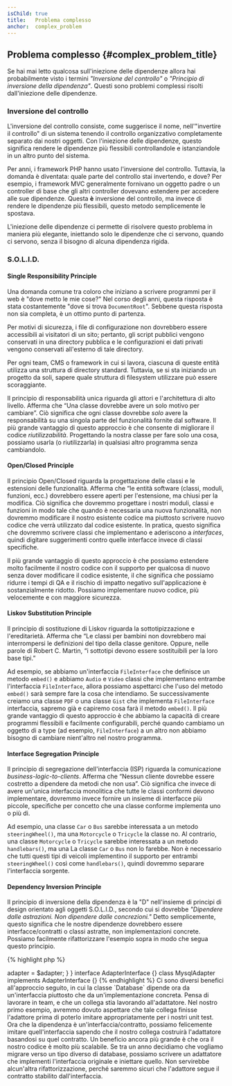```yaml
---
isChild: true
title:   Problema complesso
anchor:  complex_problem
---
```


## Problema complesso {#complex_problem_title}

Se hai mai letto qualcosa sull'iniezione delle dipendenze allora hai
probabilmente visto i termini *"Inversione del controllo"* o *"Principio di
inversione della dipendenza"*. Questi sono problemi complessi risolti
dall'iniezione delle dipendenze.

### Inversione del controllo

L'inversione del controllo consiste, come suggerisce il nome, nell'"invertire il
controllo" di un sistema tenendo il controllo organizzativo completamente
separato dai nostri oggetti. Con l'iniezione delle dipendenze, questo significa
rendere le dipendenze più flessibili controllandole e istanziandole in un altro
punto del sistema.

Per anni, i framework PHP hanno usato l'inversione del controllo. Tuttavia, la
domanda è diventata: quale parte del controllo stai invertendo, e dove? Per
esempio, i framework MVC generalmente fornivano un oggetto padre o un controller
di base che gli altri controller dovevano estendere per accedere alle sue
dipendenze. Questa **è** inversione del controllo, ma invece di rendere le
dipendenze più flessibili, questo metodo semplicemente le spostava.

L'iniezione delle dipendenze ci permette di risolvere questo problema in maniera
più elegante, iniettando solo le dipendenze che ci servono, quando ci servono,
senza il bisogno di alcuna dipendenza rigida.

### S.O.L.I.D.

#### Single Responsibility Principle

Una domanda comune tra coloro che iniziano a scrivere programmi per il web è "dove metto le mie cose?" Nel corso degli anni, questa risposta è stata costantemente "dove si trova `DocumentRoot`". Sebbene questa risposta non sia completa, è un ottimo punto di partenza.

Per motivi di sicurezza, i file di configurazione non dovrebbero essere accessibili ai visitatori di un sito; pertanto, gli script pubblici vengono conservati in una directory pubblica e le configurazioni ei dati privati ​​vengono conservati all'esterno di tale directory.

Per ogni team, CMS o framework in cui si lavora, ciascuna di queste entità utilizza una struttura di directory standard. Tuttavia, se si sta iniziando un progetto da soli, sapere quale struttura di filesystem utilizzare può essere scoraggiante.

Il principio di responsabilità unica riguarda gli attori e l'architettura di alto livello. Afferma che “Una classe dovrebbe avere
un solo motivo per cambiare”. Ciò significa che ogni classe dovrebbe _solo_ avere la responsabilità su una singola parte del
funzionalità fornite dal software. Il più grande vantaggio di questo approccio è che consente di migliorare il codice
_riutilizzabilità_. Progettando la nostra classe per fare solo una cosa, possiamo usarla (o riutilizzarla) in qualsiasi altro programma senza
cambiandolo.

#### Open/Closed Principle

Il principio Open/Closed riguarda la progettazione delle classi e le estensioni delle funzionalità. Afferma che “le entità software (classi,
moduli, funzioni, ecc.) dovrebbero essere aperti per l'estensione, ma chiusi per la modifica. Ciò significa che dovremmo progettare
i nostri moduli, classi e funzioni in modo tale che quando è necessaria una nuova funzionalità, non dovremmo modificare il nostro esistente
codice ma piuttosto scrivere nuovo codice che verrà utilizzato dal codice esistente. In pratica, questo significa che dovremmo scrivere
classi che implementano e aderiscono a _interfaces_, quindi digitare suggerimenti contro quelle interfacce invece di classi specifiche.

Il più grande vantaggio di questo approccio è che possiamo estendere molto facilmente il nostro codice con il supporto per qualcosa di nuovo senza
dover modificare il codice esistente, il che significa che possiamo ridurre i tempi di QA e il rischio di impatto negativo sull'applicazione
è sostanzialmente ridotto. Possiamo implementare nuovo codice, più velocemente e con maggiore sicurezza.

#### Liskov Substitution Principle

Il principio di sostituzione di Liskov riguarda la sottotipizzazione e l'ereditarietà. Afferma che “Le classi per bambini non dovrebbero mai interrompersi
le definizioni del tipo della classe genitore. Oppure, nelle parole di Robert C. Martin, “i sottotipi devono essere sostituibili per la loro base
tipi.”

Ad esempio, se abbiamo un'interfaccia `FileInterface` che definisce un metodo `embed()` e abbiamo `Audio` e `Video`
classi che implementano entrambe l'interfaccia `FileInterface`, allora possiamo aspettarci che l'uso del metodo `embed()` sarà sempre
fare la cosa che intendiamo. Se successivamente creiamo una classe `PDF` o una classe `Gist` che implementa `FileInterface`
interfaccia, sapremo già e capiremo cosa farà il metodo `embed()`. Il più grande vantaggio di questo approccio
è che abbiamo la capacità di creare programmi flessibili e facilmente configurabili, perché quando cambiamo un oggetto di a
type (ad esempio, `FileInterface`) a un altro non abbiamo bisogno di cambiare nient'altro nel nostro programma.

#### Interface Segregation Principle

Il principio di segregazione dell'interfaccia (ISP) riguarda la comunicazione _business-logic-to-clients_. Afferma che “Nessun cliente
dovrebbe essere costretto a dipendere da metodi che non usa”. Ciò significa che invece di avere un'unica interfaccia monolitica
che tutte le classi conformi devono implementare, dovremmo invece fornire un insieme di interfacce più piccole, specifiche per concetto
che una classe conforme implementa uno o più di.

Ad esempio, una classe `Car` o `Bus` sarebbe interessata a un metodo `steeringWheel()`, ma una `Motorcycle` o `Tricycle`
la classe no. Al contrario, una classe `Motorcycle` o `Tricycle` sarebbe interessata a un metodo `handlebars()`, ma una
La classe `Car` o `Bus` non lo farebbe. Non è necessario che tutti questi tipi di veicoli implementino il supporto per entrambi
`steeringWheel()` così come `handlebars()`, quindi dovremmo separare l'interfaccia sorgente.

#### Dependency Inversion Principle

Il principio di inversione della dipendenza è la "D" nell'insieme di principi di
design orientato agli oggetti S.O.L.I.D., secondo cui si dovrebbe *"Dipendere
dalle astrazioni. Non dipendere dalle concrezioni."* Detto semplicemente, questo
significa che le nostre dipendenze dovrebbero essere interfacce/contratti o
classi astratte, non implementazioni concrete. Possiamo facilmente
rifattorizzare l'esempio sopra in modo che segua questo principio.

{% highlight php %}
<?php
namespace Database;

class Database
{
    protected $adapter;

    public function __construct(AdapterInterface $adapter)
    {
        $this->adapter = $adapter;
    }
}

interface AdapterInterface {}

class MysqlAdapter implements AdapterInterface {}
{% endhighlight %}

Ci sono diversi benefici all'approccio seguito, in cui la classe `Database`
dipende ora da un'interfaccia piuttosto che da un'implementazione concreta.

Pensa di lavorare in team, e che un collega stia lavorando all'adattatore. Nel
nostro primo esempio, avremmo dovuto aspettare che tale collega finisse
l'adattore prima di poterlo imitare appropriatamente per i nostri unit test. Ora
che la dipendenza è un'interfaccia/contratto, possiamo felicemente imitare
quell'interfaccia sapendo che il nostro collega costruirà l'adattatore basandosi
su quel contratto.

Un beneficio ancora più grande è che ora il nostro codice è molto più scalabile.
Se tra un anno decidiamo che vogliamo migrare verso un tipo diverso di database,
possiamo scrivere un adattatore che implementi l'interfaccia originale e
iniettare quello. Non servirebbe alcun'altra rifattorizzazione, perché saremmo
sicuri che l'adattore segue il contratto stabilito dall'interfaccia.
